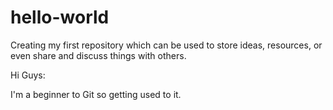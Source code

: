 # hello-world
Creating my first repository which can be used to store ideas, resources, or even share and discuss things with others.

Hi Guys:

I'm a beginner to Git so getting used to it.

